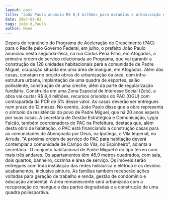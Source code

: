 ```yaml
---
layout: post
title: "João Paulo anuncia R$ 8,4 milhões para moradias e urbanização em Padre Miguel"
date: 2007-09-03
tags: joão d,Paulo
author: None
---
```

Depois do rean&uacute;ncio do Programa de Acelera&ccedil;&atilde;o do Crescimento (PAC) para o Recife pelo Governo Federal, em julho, o prefeito Jo&atilde;o Paulo anunciou nesta segunda-feira, na rua Carlos Pena Filho, em Afogados, a primeira ordem de servi&ccedil;o relacionada ao Programa, que vai garantir a constru&ccedil;&atilde;o de 128 unidades habitacionais para a comunidade de Padre Miguel, ocupa&ccedil;&atilde;o situada em uma &aacute;rea de mangue, em Afogados. 
Al&eacute;m das casas, constam no projeto obras de urbaniza&ccedil;&atilde;o da &aacute;rea, com infra-estrutura urbana, implanta&ccedil;&atilde;o de uma quadra de esportes, sal&atilde;o polivalente, constru&ccedil;&atilde;o de uma creche, al&eacute;m da parte de regulariza&ccedil;&atilde;o fundi&aacute;ria.
Constru&iacute;da em uma Zona Especial de Interesse Social (Zeis), a obra vai custar R$ 8,4 milh&otilde;es, recursos oriundos do PAC (OGU) com contrapartida da PCR de 5% desse valor. As casas dever&atilde;o ser entregues num prazo de 12 meses. 
No evento, Jo&atilde;o Paulo disse que a obra representa o s&iacute;mbolo da resist&ecirc;ncia do povo de Padre Miguel, que h&aacute; 20 anos espera por suas casas. 
A secret&aacute;ria de Gest&atilde;o Estrat&eacute;gica e Comunica&ccedil;&atilde;o, Lygia Falc&atilde;o, tamb&eacute;m coordenadora do PAC na Prefeitura, destaca que, al&eacute;m desta obra de habita&ccedil;&atilde;o, o PAC est&aacute; financiando a constru&ccedil;&atilde;o casas para as comunidades de Aben&ccedil;oada por Deus, na Iputinga, e Vila Imperial, no Arruda. 
&quot;A pr&oacute;xima ordem de servi&ccedil;o do PAC para habita&ccedil;&atilde;o dever&aacute; contemplar a comunidade de Campo do Vila, no Espinheiro&quot;, adianta a secret&aacute;ria.&nbsp; 
O conjunto habitacional de Padre Miguel &eacute; do tipo t&eacute;rreo com mais tr&ecirc;s andares. Os apartamentos t&ecirc;m 46,9 metros quadrados, com sala, dois quartos, banheiro, cozinha e &aacute;rea de servi&ccedil;o. Os im&oacute;veis ser&atilde;o entregues com toda instala&ccedil;&atilde;o das redes hidr&aacute;ulica e el&eacute;trica e os devidos acabamentos, inclusive pintura. As fam&iacute;lias tamb&eacute;m receber&atilde;o a&ccedil;&otilde;es voltadas para gera&ccedil;&atilde;o de trabalho e renda, gest&atilde;o de condom&iacute;nio e educa&ccedil;&atilde;o ambiental. A &aacute;rea remanescente ser&aacute; urbanizada com a recupera&ccedil;&atilde;o do mangue e das partes degradadas e a constru&ccedil;&atilde;o de uma quadra poliesportiva. 